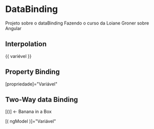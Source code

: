 # DataBinding

Projeto sobre o dataBinding
Fazendo o curso da Loiane Groner sobre Angular

## Interpolation

{{ variével }}

## Property Binding

[propriedade]="Variável"
	
## Two-Way data Binding

[()] <- Banana in a Box

[( ngModel )]="Variável"
